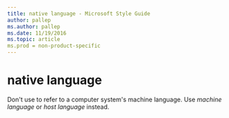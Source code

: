 ```yaml
---
title: native language - Microsoft Style Guide
author: pallep
ms.author: pallep
ms.date: 11/19/2016
ms.topic: article
ms.prod = non-product-specific
---
```


# native language

Don't use to refer to a computer system's machine language. Use *machine language* or *host language* instead.
